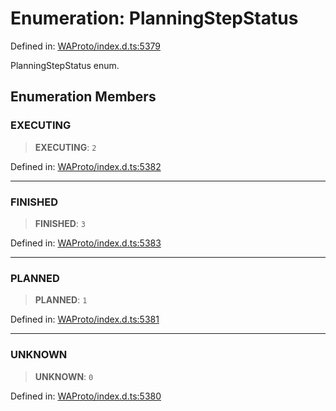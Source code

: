 # Enumeration: PlanningStepStatus

Defined in: [WAProto/index.d.ts:5379](https://github.com/Fokusdotid/Baileys/blob/49e815e65b8f4aea31725e09dcf4815734557e39/WAProto/index.d.ts#L5379)

PlanningStepStatus enum.

## Enumeration Members

### EXECUTING

> **EXECUTING**: `2`

Defined in: [WAProto/index.d.ts:5382](https://github.com/Fokusdotid/Baileys/blob/49e815e65b8f4aea31725e09dcf4815734557e39/WAProto/index.d.ts#L5382)

***

### FINISHED

> **FINISHED**: `3`

Defined in: [WAProto/index.d.ts:5383](https://github.com/Fokusdotid/Baileys/blob/49e815e65b8f4aea31725e09dcf4815734557e39/WAProto/index.d.ts#L5383)

***

### PLANNED

> **PLANNED**: `1`

Defined in: [WAProto/index.d.ts:5381](https://github.com/Fokusdotid/Baileys/blob/49e815e65b8f4aea31725e09dcf4815734557e39/WAProto/index.d.ts#L5381)

***

### UNKNOWN

> **UNKNOWN**: `0`

Defined in: [WAProto/index.d.ts:5380](https://github.com/Fokusdotid/Baileys/blob/49e815e65b8f4aea31725e09dcf4815734557e39/WAProto/index.d.ts#L5380)
